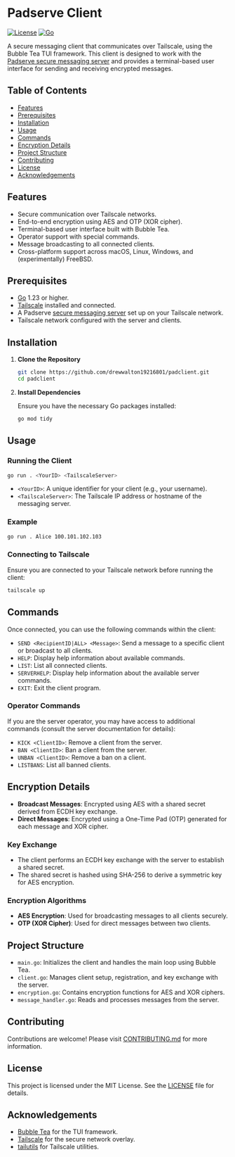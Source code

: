 # Padserve Client

[![License](https://img.shields.io/badge/license-MIT-blue.svg)](LICENSE) [![Go](https://github.com/drewwalton19216801/padclient/actions/workflows/go.yml/badge.svg)](https://github.com/drewwalton19216801/padclient/actions/workflows/go.yml)

A secure messaging client that communicates over Tailscale, using the Bubble Tea TUI framework. This client is designed to work with the [Padserve secure messaging server](https://github.com/drewwalton19216801/padserve) and provides a terminal-based user interface for sending and receiving encrypted messages.

## Table of Contents

- [Features](#features)
- [Prerequisites](#prerequisites)
- [Installation](#installation)
- [Usage](#usage)
- [Commands](#commands)
- [Encryption Details](#encryption-details)
- [Project Structure](#project-structure)
- [Contributing](#contributing)
- [License](#license)
- [Acknowledgements](#acknowledgements)

## Features

- Secure communication over Tailscale networks.
- End-to-end encryption using AES and OTP (XOR cipher).
- Terminal-based user interface built with Bubble Tea.
- Operator support with special commands.
- Message broadcasting to all connected clients.
- Cross-platform support across macOS, Linux, Windows, and (experimentally) FreeBSD.

## Prerequisites

- [Go](https://golang.org/dl/) 1.23 or higher.
- [Tailscale](https://tailscale.com/) installed and connected.
- A Padserve [secure messaging server](https://github.com/drewwalton19216801/padserve) set up on your Tailscale network.
- Tailscale network configured with the server and clients.

## Installation

1. **Clone the Repository**

   ```sh
   git clone https://github.com/drewwalton19216801/padclient.git
   cd padclient
   ```

2. **Install Dependencies**

   Ensure you have the necessary Go packages installed:

   ```sh
   go mod tidy
   ```

## Usage

### Running the Client

```sh
go run . <YourID> <TailscaleServer>
```

- `<YourID>`: A unique identifier for your client (e.g., your username).
- `<TailscaleServer>`: The Tailscale IP address or hostname of the messaging server.

### Example

```sh
go run . Alice 100.101.102.103
```

### Connecting to Tailscale

Ensure you are connected to your Tailscale network before running the client:

```sh
tailscale up
```

## Commands

Once connected, you can use the following commands within the client:

- `SEND <RecipientID|ALL> <Message>`: Send a message to a specific client or broadcast to all clients.
- `HELP`: Display help information about available commands.
- `LIST`: List all connected clients.
- `SERVERHELP`: Display help information about the available server commands.
- `EXIT`: Exit the client program.

### Operator Commands

If you are the server operator, you may have access to additional commands (consult the server documentation for details):

- `KICK <ClientID>`: Remove a client from the server.
- `BAN <ClientID>`: Ban a client from the server.
- `UNBAN <ClientID>`: Remove a ban on a client.
- `LISTBANS`: List all banned clients.

## Encryption Details

- **Broadcast Messages**: Encrypted using AES with a shared secret derived from ECDH key exchange.
- **Direct Messages**: Encrypted using a One-Time Pad (OTP) generated for each message and XOR cipher.

### Key Exchange

- The client performs an ECDH key exchange with the server to establish a shared secret.
- The shared secret is hashed using SHA-256 to derive a symmetric key for AES encryption.

### Encryption Algorithms

- **AES Encryption**: Used for broadcasting messages to all clients securely.
- **OTP (XOR Cipher)**: Used for direct messages between two clients.

## Project Structure

- `main.go`: Initializes the client and handles the main loop using Bubble Tea.
- `client.go`: Manages client setup, registration, and key exchange with the server.
- `encryption.go`: Contains encryption functions for AES and XOR ciphers.
- `message_handler.go`: Reads and processes messages from the server.

## Contributing

Contributions are welcome! Please visit [CONTRIBUTING.md](docs/CONTRIBUTING.md) for more information.

## License

This project is licensed under the MIT License. See the [LICENSE](LICENSE.txt) file for details.

## Acknowledgements

- [Bubble Tea](https://github.com/charmbracelet/bubbletea) for the TUI framework.
- [Tailscale](https://tailscale.com/) for the secure network overlay.
- [tailutils](https://github.com/drewwalton19216801/tailutils) for Tailscale utilities.
